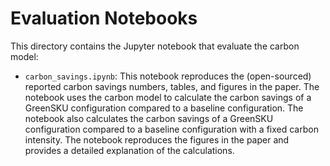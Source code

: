 # Evaluation Notebooks

This directory contains the Jupyter notebook that evaluate the carbon model:

- `carbon_savings.ipynb`: This notebook reproduces the (open-sourced) reported carbon savings numbers, tables, and figures in the paper. The notebook uses the carbon model to calculate the carbon savings of a GreenSKU configuration compared to a baseline configuration. The notebook also calculates the carbon savings of a GreenSKU configuration compared to a baseline configuration with a fixed carbon intensity. The notebook reproduces the figures in the paper and provides a detailed explanation of the calculations.